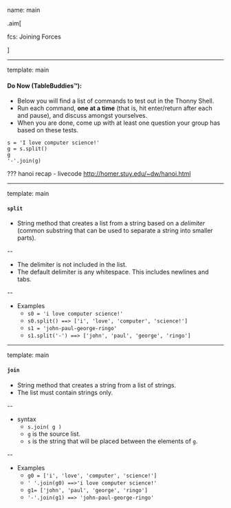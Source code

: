 name: main

.aim[<div>
  fcs: Joining Forces
  </div>]

---
template: main

#### Do Now (TableBuddies™):
- Below you will find a list of commands to test out in the Thonny Shell.
- Run each command, **one at a time** (that is, hit enter/return after each and pause), and discuss amongst yourselves.
- When you are done, come up with at least one question your group has based on these tests.

```
s = 'I love computer science!'
g = s.split()
g
'-'.join(g)
```

???
hanoi recap - livecode
http://homer.stuy.edu/~dw/hanoi.html


---
template: main

#### `split`
- String method that creates a list from a string based on a _delimiter_ (common substring that can be used to separate a string into smaller parts).

--
- The delimiter is not included in the list.
- The default delimiter is any whitespace. This includes newlines and tabs.

--
- Examples
  - `s0 = 'i love computer science!'`
  - `s0.split() ==> ['i', 'love', 'computer', 'science!']`
  - `s1 = 'john-paul-george-ringo'`
  - `s1.split('-') ==> ['john', 'paul', 'george', 'ringo']`

---
template: main

#### `join`
- String method that creates a string from a list of strings.
- The list must contain strings only.

--
- syntax
  - `s.join( g )`
  - `g` is the source list.
  - `s` is the string that will be placed between the elements of `g`.

--
- Examples
  - `g0 = ['i', 'love', 'computer', 'science!']`
  - `' '.join(g0) ==>'i love computer science!'`
  - `g1= ['john', 'paul', 'george', 'ringo'] `
  - `'-'.join(g1) ==> 'john-paul-george-ringo'`

